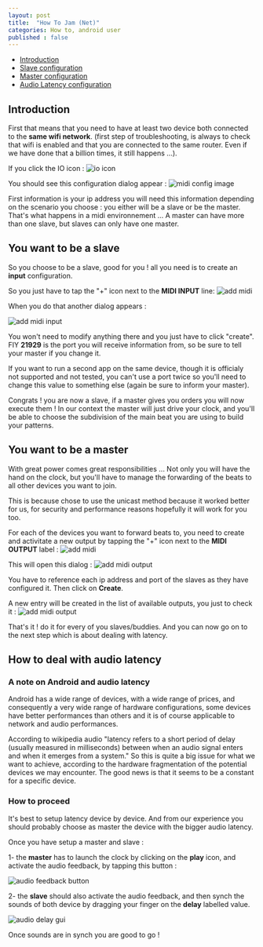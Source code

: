 ```yaml
---
layout: post
title:  "How To Jam (Net)"
categories: How to, android user
published : false
---
```

* [Introduction](#Introduction)<br>
* [Slave configuration](#Slave)<br>
* [Master configuration](#Master)<br>
* [Audio Latency configuration](#Audio_Latency)<br>


<a name="Introduction"/>

## Introduction

First that means that you need to have at least two device both connected to the **same wifi network**. (first step of troubleshooting, is always to check that wifi is enabled and that you are connected to the same router. Even if we have done that a billion times, it still happens ...).

If you click the IO icon : ![io icon](../../../../../../../img/io-icon.png)

You should see this configuration dialog appear :
![midi config image](../../../../../../../img/MidiConfigDialog.png)

First information is your ip address you will need this information depending on the scenario you choose : you either will be a slave or be the master.
That's what happens in a midi environnement ... A master can have more than one slave, but slaves can only have one master.

<a name="Slave"/>

## You want to be a slave

So you choose to be a slave, good for you ! all you need is to create an **input** configuration.

So you just have to tap the "+" icon next to the **MIDI INPUT** line: ![add midi](../../../../../../../img/addmidi-icon.png)

When you do that another dialog appears :

![add midi input](../../../../../../../img/MidiAddInput.png)

You won't need to modify anything there and you just have to click "create". FIY **21929** is the port you will receive information from, so be sure to tell your master if you change it.

If you want to run a second app on the same device, though it is officialy not supported and not tested, you can't use a port twice so you'll need to change this value to something else (again be sure to inform your master).

Congrats ! you are now a slave, if a master gives you orders you will now execute them ! In our context the master will just drive your clock, and you'll be able to choose the subdivision of the main beat you are using to build your patterns.

<a name="Master"/>

## You want to be a master

With great power comes great responsibilities ... Not only you will have the hand on the clock, but you'll have to manage the forwarding of the beats to all other devices you want to join.

This is because chose to use the unicast method because it worked better for us, for security and performance reasons hopefully it will work for you too.

For each of the devices you want to forward beats to, you need to create and activitate a new output by tapping the "+" icon next to the **MIDI OUTPUT** label : ![add midi](../../../../../../../img/addmidi-icon.png)

This will open this dialog :
![add midi output](../../../../../../../img/MidiAddOutput.png)

You have to reference each ip address and port of the slaves as they have configured it. Then click on **Create**.

A new entry will be created in the list of available outputs, you just to check it :
![add midi output](../../../../../../../img/MidiOutputSelected.png)

That's it ! do it for every of you slaves/buddies. And you can now go on to the next step which is about dealing with latency.

<a name="Audio_Latency"/>

## How to deal with audio latency

### A note on Android and audio latency

Android has a wide range of devices, with a wide range of prices, and consequently a very wide range of hardware configurations, some devices have better performances than others and it is of course applicable to network and audio performances. 

According to wikipedia audio "latency refers to a short period of delay (usually measured in milliseconds) between when an audio signal enters and when it emerges from a system." So this is quite a big issue for what we want to achieve, according to the hardware fragmentation of the potential devices we may encounter. The good news is that it seems to be a constant for a specific device.

### How to proceed
It's best to setup latency device by device. And from our experience you should probably choose as master the device with the bigger audio latency.

Once you have setup a master and slave :

1- the **master** has to launch the clock by clicking on the **play** icon, and activate the audio feedback, by tapping this button :

![audio feedback button](../../../../../../../img/audiofbk-icon.png)

2- the **slave** should also activate the audio feedback, and then synch the sounds of both device by dragging your finger on the **delay** labelled value.

![audio delay gui](../../../../../../../img/latencyConfig.png)

Once sounds are in synch you are good to go !




